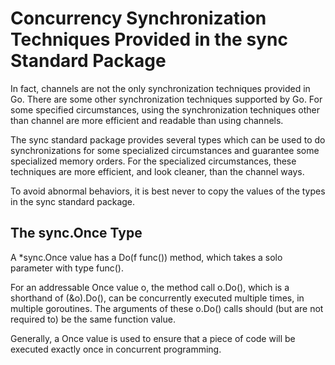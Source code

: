 # Concurrency Synchronization Techniques Provided in the sync Standard Package

In fact, channels are not the only synchronization techniques provided in Go. There are some other synchronization techniques supported by Go. For some specified circumstances, using the synchronization techniques other than channel are more efficient and readable than using channels.

The sync standard package provides several types which can be used to do synchronizations for some specialized circumstances and guarantee some specialized memory orders. For the specialized circumstances, these techniques are more efficient, and look cleaner, than the channel ways.

To avoid abnormal behaviors, it is best never to copy the values of the types in the sync standard package.

## The sync.Once Type

A *sync.Once value has a Do(f func()) method, which takes a solo parameter with type func().

For an addressable Once value o, the method call o.Do(), which is a shorthand of (&o).Do(), can be concurrently executed multiple times, in multiple goroutines. The arguments of these o.Do() calls should (but are not required to) be the same function value.

Generally, a Once value is used to ensure that a piece of code will be executed exactly once in concurrent programming.

```go
```
